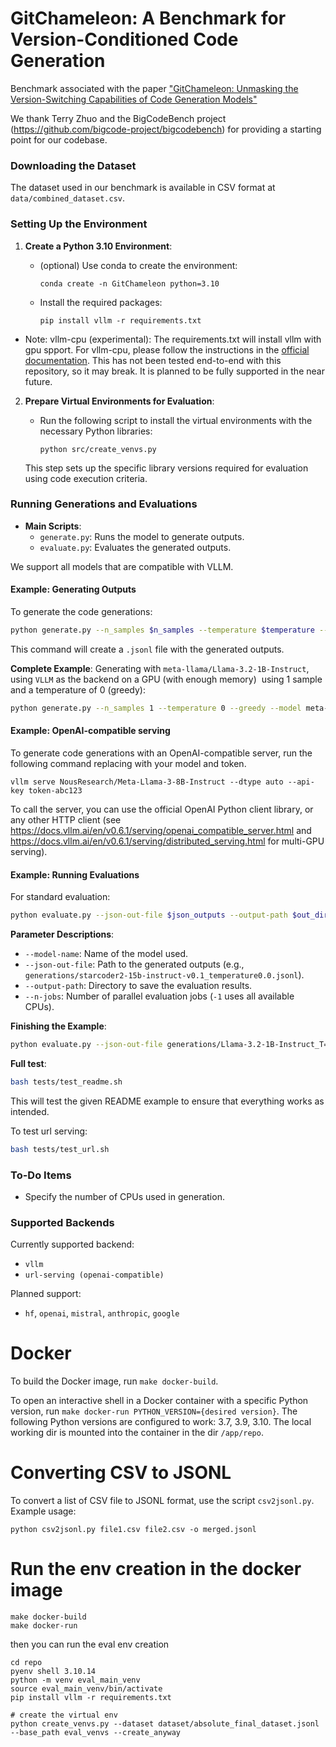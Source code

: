 # GitChameleon: A Benchmark for Version-Conditioned Code Generation

Benchmark associated with the paper ["GitChameleon: Unmasking the Version-Switching Capabilities of Code Generation Models"](https://arxiv.org/abs/2411.05830)

We thank Terry Zhuo and the BigCodeBench project (https://github.com/bigcode-project/bigcodebench) for providing a starting point for our codebase.

### Downloading the Dataset

The dataset used in our benchmark is available in CSV format at `data/combined_dataset.csv`.

### Setting Up the Environment

1. **Create a Python 3.10 Environment**:

   - (optional) Use conda to create the environment:
     ```
     conda create -n GitChameleon python=3.10
     ```
   - Install the required packages:
     ```
     pip install vllm -r requirements.txt
     ```
  - Note: vllm-cpu (experimental): The requirements.txt will install vllm with gpu spport. For vllm-cpu, please follow the instructions in the [official documentation](https://docs.vllm.ai/en/v0.6.1/getting_started/cpu-installation.html). This has not been tested end-to-end with this repository, so it may break. It is planned to be fully supported in the near future.

2. **Prepare Virtual Environments for Evaluation**:

   - Run the following script to install the virtual environments with the necessary Python libraries:
     ```
     python src/create_venvs.py
     ```

   This step sets up the specific library versions required for evaluation using code execution criteria.

### Running Generations and Evaluations

- **Main Scripts**:
  - `generate.py`: Runs the model to generate outputs.
  - `evaluate.py`: Evaluates the generated outputs.

We support all models that are compatible with VLLM.

#### Example: Generating Outputs

To generate the code generations:

```bash
python generate.py --n_samples $n_samples --temperature $temperature --model $model --save_path $save_path
```

This command will create a `.jsonl` file with the generated outputs.

**Complete Example**: Generating with `meta-llama/Llama-3.2-1B-Instruct`, using `VLLM` as the backend on a GPU (with enough memory)  using 1 sample and a temperature of 0 (greedy):

```bash
python generate.py --n_samples 1 --temperature 0 --greedy --model meta-llama/Llama-3.2-1B-Instruct --save_path generations/Llama-3.2-1B-Instruct_T=0.jsonl
```

#### Example: OpenAI-compatible serving

To generate code generations with an OpenAI-compatible server, run the following command replacing with your model and token.
```
vllm serve NousResearch/Meta-Llama-3-8B-Instruct --dtype auto --api-key token-abc123
```
To call the server, you can use the official OpenAI Python client library, or any other HTTP client (see https://docs.vllm.ai/en/v0.6.1/serving/openai_compatible_server.html and https://docs.vllm.ai/en/v0.6.1/serving/distributed_serving.html for multi-GPU serving).


#### Example: Running Evaluations

For standard evaluation:

```bash
python evaluate.py --json-out-file $json_outputs --output-path $out_dir --model-name $model_name --temperature $temperature
```

**Parameter Descriptions**:

- `--model-name`: Name of the model used.
- `--json-out-file`: Path to the generated outputs (e.g., `generations/starcoder2-15b-instruct-v0.1_temperature0.0.jsonl`).
- `--output-path`: Directory to save the evaluation results.
- `--n-jobs`: Number of parallel evaluation jobs (`-1` uses all available CPUs).

**Finishing the Example**:

```bash
python evaluate.py --json-out-file generations/Llama-3.2-1B-Instruct_T=0.jsonl --model-name meta-llama/Llama-3.2-1B-Instruct --temperature 0.0
```

**Full test**:
```bash
bash tests/test_readme.sh
```
This will test the given README example to ensure that everything works as intended.

To test url serving:
```bash
bash tests/test_url.sh
```

### To-Do Items

- Specify the number of CPUs used in generation.

### Supported Backends

Currently supported backend:

- `vllm`
- `url-serving (openai-compatible)`

Planned support:

- `hf`, `openai`, `mistral`, `anthropic`, `google`


# Docker
To build the Docker image, run `make docker-build`. 

To open an interactive shell in a Docker container with a specific Python version, run `make docker-run PYTHON_VERSION={desired version}`. 
The following Python versions are configured to work: 3.7, 3.9, 3.10. The local working dir is mounted into the container in the dir `/app/repo`.

# Converting CSV to JSONL
To convert a list of CSV file to JSONL format, use the script `csv2jsonl.py`. Example usage:
```
python csv2jsonl.py file1.csv file2.csv -o merged.jsonl
```



# Run the env creation in the docker image

```
make docker-build
make docker-run
```
then you can run the eval env creation
```
cd repo 
pyenv shell 3.10.14
python -m venv eval_main_venv
source eval_main_venv/bin/activate
pip install vllm -r requirements.txt

# create the virtual env
python create_venvs.py --dataset dataset/absolute_final_dataset.jsonl --base_path eval_venvs --create_anyway
```

